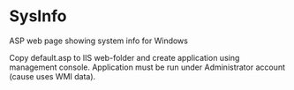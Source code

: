 # SysInfo
ASP web page showing system info for Windows

Copy default.asp to IIS web-folder and create application using management console. Application must be run under Administrator account (cause uses WMI data).
